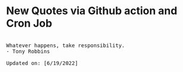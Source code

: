 # New Quotes via Github action and Cron Job

<pre>
<!-- #quote -->
Whatever happens, take responsibility.
- Tony Robbins

Updated on: [6/19/2022]
<!-- #quoteEnd -->
</pre>
